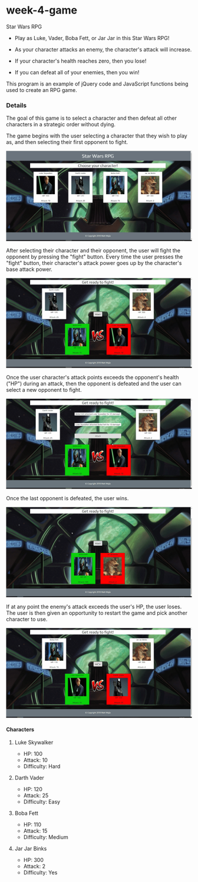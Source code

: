 # week-4-game
Star Wars RPG

* Play as Luke, Vader, Boba Fett, or Jar Jar in this Star Wars RPG!

* As your character attacks an enemy, the character's attack will increase.

* If your character's health reaches zero, then you lose!

* If you can defeat all of your enemies, then you win!


This program is an example of jQuery code and JavaScript functions being used to create an RPG game.

### Details

The goal of this game is to select a character and then defeat all other characters in a strategic order without dying. 

The game begins with the user selecting a character that they wish to play as, and then selecting their first opponent to fight. 

![select_character](https://github.com/Mattmej/week-4-game/blob/master/assets/gifs/select_character.gif)

After selecting their character and their opponent, the user will fight the opponent by pressing the "fight" button. Every time the user presses the "fight" button, their character's attack power goes up by the character's base attack power. 

![attack_example](https://github.com/Mattmej/week-4-game/blob/master/assets/gifs/attack_example.gif)

Once the user character's attack points exceeds the opponent's health ("HP") during an attack, then the opponent is defeated and the user can select a new opponent to fight. 

![select_new_opponent](https://github.com/Mattmej/week-4-game/blob/master/assets/gifs/select_new_opp.gif)

Once the last opponent is defeated, the user wins. 

![winning](https://github.com/Mattmej/week-4-game/blob/master/assets/gifs/winning.gif)

If at any point the enemy's attack exceeds the user's HP, the user loses. The user is then given an opportunity to restart the game and pick another character to use.

![losing](https://github.com/Mattmej/week-4-game/blob/master/assets/gifs/losing.gif)




#### Characters

1. Luke Skywalker
    * HP: 100
    * Attack: 10
    * Difficulty: Hard

2. Darth Vader
    * HP: 120
    * Attack: 25
    * Difficulty: Easy

3. Boba Fett
    * HP: 110
    * Attack: 15
    * Difficulty: Medium

4. Jar Jar Binks
    * HP: 300
    * Attack: 2
    * Difficulty: Yes




